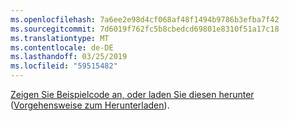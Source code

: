 ```yaml
---
ms.openlocfilehash: 7a6ee2e98d4cf068af48f1494b9786b3efba7f42
ms.sourcegitcommit: 7d6019f762fc5b8cbedcd69801e8310f51a17c18
ms.translationtype: MT
ms.contentlocale: de-DE
ms.lasthandoff: 03/25/2019
ms.locfileid: "59515482"
---
```

[Zeigen Sie Beispielcode an, oder laden Sie diesen herunter](https://github.com/aspnet/Docs/tree/master/aspnetcore/tutorials/grpc/grpc-start/samples/GrpcStart) ([Vorgehensweise zum Herunterladen](xref:index#how-to-download-a-sample)).

